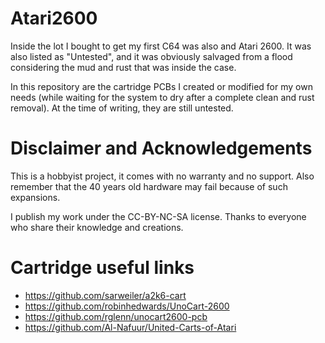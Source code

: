 # Atari2600
Inside the lot I bought to get my first C64 was also and Atari 2600. It was also listed as "Untested", and it was obviously salvaged from a flood considering the mud and rust that was inside the case.

In this repository are the cartridge PCBs I created or modified for my own needs (while waiting for the system to dry after a complete clean and rust removal). At the time of writing, they are still untested. 

# Disclaimer and Acknowledgements
This is a hobbyist project, it comes with no warranty and no support. Also remember that the 40 years old hardware may fail because of such expansions.

I publish my work under the CC-BY-NC-SA license. Thanks to everyone who share their knowledge and creations.


# Cartridge useful links
- https://github.com/sarweiler/a2k6-cart
- https://github.com/robinhedwards/UnoCart-2600
- https://github.com/rglenn/unocart2600-pcb
- https://github.com/Al-Nafuur/United-Carts-of-Atari
